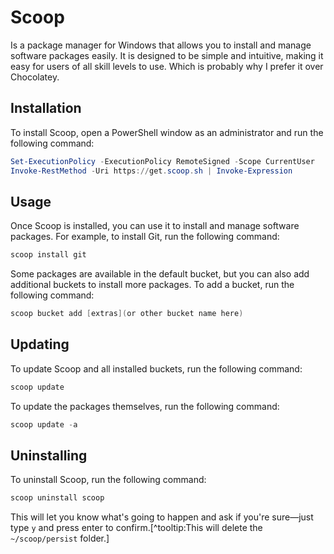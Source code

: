 # Scoop

Is a package manager for Windows that allows you to install and manage software packages easily. It is designed to be simple and intuitive, making it easy for users of all skill levels to use. Which is probably why I prefer it over Chocolatey.

## Installation

To install Scoop, open a PowerShell window as an administrator and run the following command:

```powershell
Set-ExecutionPolicy -ExecutionPolicy RemoteSigned -Scope CurrentUser
Invoke-RestMethod -Uri https://get.scoop.sh | Invoke-Expression
```

## Usage

Once Scoop is installed, you can use it to install and manage software packages. For example, to install Git, run the following command:

```powershell
scoop install git
```

Some packages are available in the default bucket, but you can also add additional buckets to install more packages. To add a bucket, run the following command:

```powershell
scoop bucket add [extras](or other bucket name here)
```

## Updating

To update Scoop and all installed buckets, run the following command:

```powershell
scoop update
```

To update the packages themselves, run the following command:

```powershell
scoop update -a
```

## Uninstalling

To uninstall Scoop, run the following command:

```powershell
scoop uninstall scoop
```

This will let you know what's going to happen and ask if you're sure—just type ```y``` and press enter to confirm.[^tooltip:This will delete the ```~/scoop/persist``` folder.]
